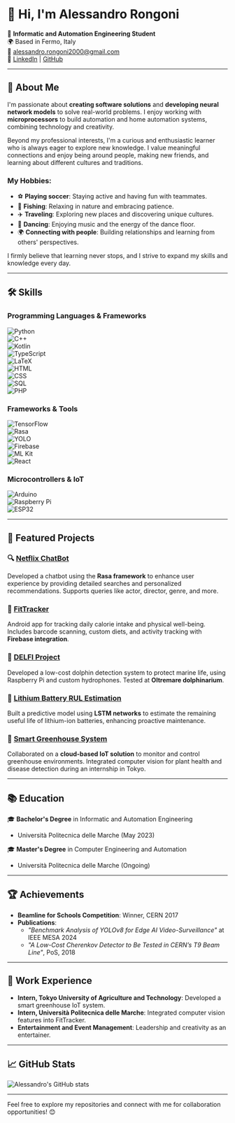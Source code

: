 # 👋 Hi, I'm Alessandro Rongoni

🚀 **Informatic and Automation Engineering Student**  
🌍 Based in Fermo, Italy  
📧 [alessandro.rongoni2000@gmail.com](mailto:alessandro.rongoni2000@gmail.com)  
🔗 [LinkedIn](https://linkedin.com/in/alessandro-rongoni) | [GitHub](https://github.com/AlessandroRongoni)

---

## 🚀 About Me
I'm passionate about **creating software solutions** and **developing neural network models** to solve real-world problems. I enjoy working with **microprocessors** to build automation and home automation systems, combining technology and creativity.

Beyond my professional interests, I'm a curious and enthusiastic learner who is always eager to explore new knowledge. I value meaningful connections and enjoy being around people, making new friends, and learning about different cultures and traditions.  

### My Hobbies:
- ⚽ **Playing soccer**: Staying active and having fun with teammates.
- 🎣 **Fishing**: Relaxing in nature and embracing patience.
- ✈️ **Traveling**: Exploring new places and discovering unique cultures.
- 💃 **Dancing**: Enjoying music and the energy of the dance floor.
- 🌍 **Connecting with people**: Building relationships and learning from others' perspectives.

I firmly believe that learning never stops, and I strive to expand my skills and knowledge every day.

---

## 🛠️ Skills

### Programming Languages & Frameworks
![Python](https://img.shields.io/badge/-Python-3776AB?style=flat-square&logo=python&logoColor=white)  
![C++](https://img.shields.io/badge/-C++-00599C?style=flat-square&logo=cplusplus&logoColor=white)  
![Kotlin](https://img.shields.io/badge/-Kotlin-0095D5?style=flat-square&logo=kotlin&logoColor=white)  
![TypeScript](https://img.shields.io/badge/-TypeScript-007ACC?style=flat-square&logo=typescript&logoColor=white)  
![LaTeX](https://img.shields.io/badge/-LaTeX-008080?style=flat-square&logo=latex&logoColor=white)  
![HTML](https://img.shields.io/badge/-HTML-E34F26?style=flat-square&logo=html5&logoColor=white)  
![CSS](https://img.shields.io/badge/-CSS-1572B6?style=flat-square&logo=css3&logoColor=white)  
![SQL](https://img.shields.io/badge/-SQL-4479A1?style=flat-square&logo=postgresql&logoColor=white)  
![PHP](https://img.shields.io/badge/-PHP-777BB4?style=flat-square&logo=php&logoColor=white)

### Frameworks & Tools
![TensorFlow](https://img.shields.io/badge/-TensorFlow-FF6F00?style=flat-square&logo=tensorflow&logoColor=white)  
![Rasa](https://img.shields.io/badge/-Rasa-5A9BD5?style=flat-square&logo=rasa&logoColor=white)  
![YOLO](https://img.shields.io/badge/-YOLO-FF9E0F?style=flat-square&logo=yolo&logoColor=black)  
![Firebase](https://img.shields.io/badge/-Firebase-FFCA28?style=flat-square&logo=firebase&logoColor=black)  
![ML Kit](https://img.shields.io/badge/-ML%20Kit-4285F4?style=flat-square&logo=google&logoColor=white)  
![React](https://img.shields.io/badge/-React-61DAFB?style=flat-square&logo=react&logoColor=black)

### Microcontrollers & IoT
![Arduino](https://img.shields.io/badge/-Arduino-00979D?style=flat-square&logo=arduino&logoColor=white)  
![Raspberry Pi](https://img.shields.io/badge/-Raspberry%20Pi-A22846?style=flat-square&logo=raspberrypi&logoColor=white)  
![ESP32](https://img.shields.io/badge/-ESP32-323330?style=flat-square&logo=espressif&logoColor=white)

---

## 🌟 Featured Projects

### 🔍 [Netflix ChatBot](https://github.com/AlessandroRongoni/Chat_Bot)
Developed a chatbot using the **Rasa framework** to enhance user experience by providing detailed searches and personalized recommendations. Supports queries like actor, director, genre, and more.

### 📱 [FitTracker](https://github.com/FedePreto/Progetto_Programmazione_Mobile)
Android app for tracking daily calorie intake and physical well-being. Includes barcode scanning, custom diets, and activity tracking with **Firebase integration**.

### 🐬 [DELFI Project](https://github.com/LabMACS/1_Delfi_DiNardo_DeMarco)
Developed a low-cost dolphin detection system to protect marine life, using Raspberry Pi and custom hydrophones. Tested at **Oltremare dolphinarium**.

### 🔋 [Lithium Battery RUL Estimation](https://github.com/LorenzoLongarini/RUL-estimation-of-lithium-batteries)
Built a predictive model using **LSTM networks** to estimate the remaining useful life of lithium-ion batteries, enhancing proactive maintenance.

### 🌾 [Smart Greenhouse System](#)
Collaborated on a **cloud-based IoT solution** to monitor and control greenhouse environments. Integrated computer vision for plant health and disease detection during an internship in Tokyo.

---

## 📚 Education

🎓 **Bachelor's Degree** in Informatic and Automation Engineering  
- Università Politecnica delle Marche (May 2023)

🎓 **Master's Degree** in Computer Engineering and Automation  
- Università Politecnica delle Marche (Ongoing)

---

## 🏆 Achievements

- **Beamline for Schools Competition**: Winner, CERN 2017  
- **Publications**:
  - *"Benchmark Analysis of YOLOv8 for Edge AI Video-Surveillance"* at IEEE MESA 2024  
  - *"A Low-Cost Cherenkov Detector to Be Tested in CERN’s T9 Beam Line"*, PoS, 2018

---

## 💼 Work Experience

- **Intern, Tokyo University of Agriculture and Technology**: Developed a smart greenhouse IoT system.  
- **Intern, Università Politecnica delle Marche**: Integrated computer vision features into FitTracker.  
- **Entertainment and Event Management**: Leadership and creativity as an entertainer.

---

## 📈 GitHub Stats

![Alessandro's GitHub stats](https://github-readme-stats.vercel.app/api?username=AlessandroRongoni&show_icons=true&theme=radical)

---

Feel free to explore my repositories and connect with me for collaboration opportunities! 😊
